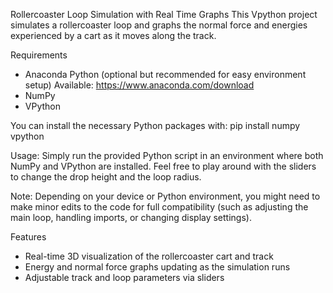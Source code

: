 Rollercoaster Loop Simulation with Real Time Graphs
This Vpython project simulates a rollercoaster loop and graphs the normal force and energies experienced by a cart as it moves along the track.

Requirements
- Anaconda Python (optional but recommended for easy environment setup) Available: https://www.anaconda.com/download
- NumPy
- VPython

You can install the necessary Python packages with:
pip install numpy vpython

Usage:
Simply run the provided Python script in an environment where both NumPy and VPython are installed.
Feel free to play around with the sliders to change the drop height and the loop radius.

Note:
Depending on your device or Python environment, you might need to make minor edits to the code for full compatibility (such as adjusting the main loop, handling imports, or changing display settings).

Features
- Real-time 3D visualization of the rollercoaster cart and track
- Energy and normal force graphs updating as the simulation runs
- Adjustable track and loop parameters via sliders


